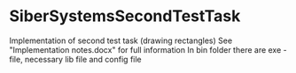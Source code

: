 # SiberSystemsSecondTestTask
Implementation of second test task (drawing rectangles)
See "Implementation notes.docx" for full information
In bin folder there are exe - file, necessary lib file and config file
